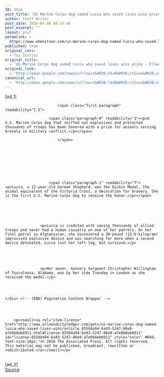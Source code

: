 ```yaml
---
ID: 2514
post_title: 'US Marine Corps dog named Lucca who saved lives wins prize &#8211; Ellwood City Ledger'
author: Staff Writer
post_date: 2016-04-06 08:15:46
post_excerpt: ""
layout: post
permalink: >
  https://www.whenitson.com/us-marine-corps-dog-named-lucca-who-saved-lives-wins-prize-ellwood-city-ledger/
published: true
original_cats:
  - Top Stories
original_title:
  - 'US Marine Corps dog named Lucca who saved lives wins prize - Ellwood City Ledger'
original_link:
  - 'http://news.google.com/news/url?sa=t&#038;fd=R&#038;ct2=us&#038;usg=AFQjCNEncFuhD-ce4vNxXC2J-qTTJmCXyA&#038;clid=c3a7d30bb8a4878e06b80cf16b898331&#038;cid=52779077474812&#038;ei=r8UEV-DWLI32wAHttrb4BQ&#038;url=http://www.ellwoodcityledger.com/pets/us-marine-corps-dog-named-lucca-who-saved-lives-wins/article_85504a94-6a93-5247-88e8-a7e0b8eb6911.html'
canonical_url:
  - 'http://news.google.com/news/url?sa=t&#038;fd=R&#038;ct2=us&#038;usg=AFQjCNEncFuhD-ce4vNxXC2J-qTTJmCXyA&#038;clid=c3a7d30bb8a4878e06b80cf16b898331&#038;cid=52779077474812&#038;ei=r8UEV-DWLI32wAHttrb4BQ&#038;url=http://www.ellwoodcityledger.com/pets/us-marine-corps-dog-named-lucca-who-saved-lives-wins/article_85504a94-6a93-5247-88e8-a7e0b8eb6911.html'
---
```

 [ad_1]
<br><div id="blox-story-text" readability="49.80460385439">
    <div id="paging_container" class="container" readability="14.291755888651">
        <div class="content" readability="46.5">
            
                
                    
                    
                    
                        
                            <span class="first-paragraph" readability="1.5">
                        
                        <span class="paragraph-0" readability="3"><p>A U.S. Marine Corps dog that sniffed out explosives and protected thousands of troops has been honored with a prize for animals serving bravely in military conflict.</p></span>
                        
                            </span>
                            
                        
                    
                        
                
                    
                    
                    
                        
                        <span class="paragraph-1" readability="7"><p>Lucca, a 12-year-old German Shepherd, won the Dickin Medal, the animal equivalent of the Victoria Cross, a decoration for bravery. She is the first U.S. Marine Corps dog to receive the honor.</p></span>
                        
                    
                        
                
                    
                    
                    <p>Lucca is credited with saving thousands of allied troops and never had a human casualty on one of her patrols. On her final patrol in Afghanistan, she discovered a 30-pound (13.6-kilogram) improvised explosive device and was searching for more when a second device detonated. Lucca lost her left leg, but survived.</p>
                    
                    
                
                    
                    
                    <p>Her owner, Gunnery Sergeant Christopher Willingham of Tuscaloosa, Alabama, was by her side Tuesday in London as she received the medal.</p>
                    
                    
                

    </div> <!-- (END) Pagination Content Wrapper -->
    
    
    

        <p><small><a rel="item-license" href="http://www.ellwoodcityledger.com/pets/us-marine-corps-dog-named-lucca-who-saved-lives-wins/article_85504a94-6a93-5247-88e8-a7e0b8eb6911.html#license-85504a94-6a93-5247-88e8-a7e0b8eb6911" id="license-85504a94-6a93-5247-88e8-a7e0b8eb6911" style="color: #666; font-size:10px;">© 2016 The Associated Press. All rights reserved. This material may not be published, broadcast, rewritten or redistributed.</a></small></p>

    

</div> <!-- (END) Pagination Wrapper -->





    



</div>
<br>[ad_2]
<br><a href="http://news.google.com/news/url?sa=t&#038;fd=R&#038;ct2=us&#038;usg=AFQjCNEncFuhD-ce4vNxXC2J-qTTJmCXyA&#038;clid=c3a7d30bb8a4878e06b80cf16b898331&#038;cid=52779077474812&#038;ei=r8UEV-DWLI32wAHttrb4BQ&#038;url=http://www.ellwoodcityledger.com/pets/us-marine-corps-dog-named-lucca-who-saved-lives-wins/article_85504a94-6a93-5247-88e8-a7e0b8eb6911.html">Source </a>